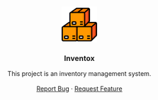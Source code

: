 <a id="readme-top"></a>

<br />
<div align="center">
  <a href="https://github.com/lucasjacques/inventox/">
    <img src="images/logo.png" alt="Logo" width="80" height="80">
  </a>

  <h3 align="center">Inventox</h3>

  <p align="center">
    This project is an inventory management system.
    <br />
    <br />
    <a href="https://github.com/lucasjacques/inventox/issues/new?labels=bug&template=bug-report---.md">Report Bug</a>
    &middot;
    <a href="https://github.com/lucasjacques/inventox/issues/new?labels=enhancement&template=feature-request---.md">Request Feature</a>
  </p>
</div>